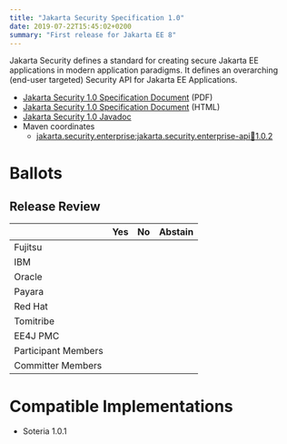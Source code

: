 ```yaml
---
title: "Jakarta Security Specification 1.0"
date: 2019-07-22T15:45:02+0200
summary: "First release for Jakarta EE 8"
---
```

Jakarta Security defines a standard for creating secure Jakarta EE applications in modern application paradigms.
It defines an overarching (end-user targeted) Security API for Jakarta EE Applications.

* [Jakarta Security 1.0 Specification Document](./security_1.0.pdf) (PDF)
* [Jakarta Security 1.0 Specification Document](./security_1.0.html) (HTML)
* [Jakarta Security 1.0 Javadoc](./apidocs)
* Maven coordinates
  * [jakarta.security.enterprise:jakarta.security.enterprise-api:jar:1.0.2](https://search.maven.org/artifact/jakarta.security.enterprise/jakarta.security.enterprise-api/1.0.2/jar)

# Ballots

## Release Review


|                       |  Yes    | No      | Abstain  |
|-----------------------|---------|---------|----------|
|Fujitsu                |         |         |          |
|IBM                    |         |         |          |
|Oracle                 |         |         |          |
|Payara                 |         |         |          |
|Red Hat                |         |         |          |
|Tomitribe              |         |         |          |
|EE4J PMC               |         |         |          |
|Participant Members    |         |         |          |
|Committer Members      |         |         |          |


# Compatible Implementations

* Soteria 1.0.1